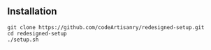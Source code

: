 ## Installation

```
git clone https://github.com/codeArtisanry/redesigned-setup.git
cd redesigned-setup
./setup.sh
```
